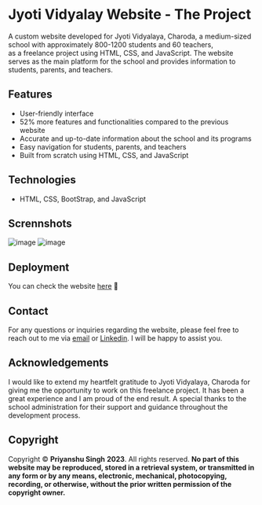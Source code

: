 # **Jyoti Vidyalay Website - The Project**

A custom website developed for Jyoti Vidyalaya, Charoda, a medium-sized school with approximately 800-1200 students and 60 teachers,  
as a freelance project using HTML, CSS, and JavaScript. 
The website serves as the main platform for the school and provides information to students, parents, and teachers.  

## Features

* User-friendly interface
* 52% more features and functionalities compared to the previous website
* Accurate and up-to-date information about the school and its programs
* Easy navigation for students, parents, and teachers
* Built from scratch using HTML, CSS, and JavaScript

## Technologies

* HTML, CSS, BootStrap, and JavaScript

## Scrennshots

![image](https://user-images.githubusercontent.com/107169043/218555661-6f2f7713-97b2-4cd5-a908-7e88aacd1047.png)
![image](https://user-images.githubusercontent.com/107169043/218555765-8a8ef228-8b14-465a-92fe-62581b13dc82.png)

## Deployment
You can check the website [here](https://jyotividyalaycharoda.com/) 🌟

## Contact   

For any questions or inquiries regarding the website, please feel free to reach out to me via [email](priyanshu4vitchennai@gmail.com) 
or [Linkedin](https://www.linkedin.com/in/sublime-priyanshu/). 
I will be happy to assist you.

## Acknowledgements
I would like to extend my heartfelt gratitude to Jyoti Vidyalaya, Charoda for giving me the opportunity to work on this freelance project. 
It has been a great experience and I am proud of the end result. A special thanks to the school administration for their support and 
guidance throughout the development process.

## Copyright

Copyright © **Priyanshu Singh** **2023**. All rights reserved. **No part of this website may be reproduced, stored in a retrieval system, 
or transmitted in any form or by any means, electronic, mechanical, photocopying, recording, or otherwise, without the prior written permission of the copyright owner.**
